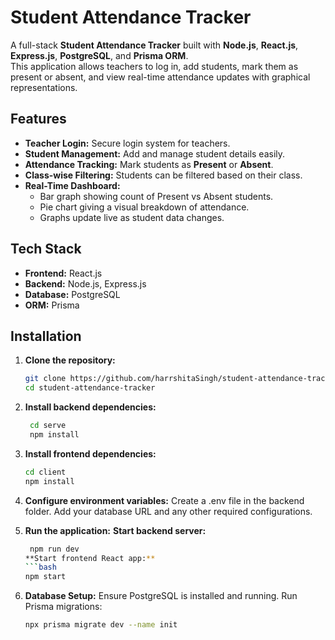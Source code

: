 # Student Attendance Tracker

A full-stack **Student Attendance Tracker** built with **Node.js**, **React.js**, **Express.js**, **PostgreSQL**, and **Prisma ORM**.  
This application allows teachers to log in, add students, mark them as present or absent, and view real-time attendance updates with graphical representations.

## Features

- **Teacher Login:** Secure login system for teachers.
- **Student Management:** Add and manage student details easily.
- **Attendance Tracking:** Mark students as **Present** or **Absent**.
- **Class-wise Filtering:** Students can be filtered based on their class.
- **Real-Time Dashboard:** 
  - Bar graph showing count of Present vs Absent students.
  - Pie chart giving a visual breakdown of attendance.
  - Graphs update live as student data changes.

## Tech Stack

- **Frontend:** React.js
- **Backend:** Node.js, Express.js
- **Database:** PostgreSQL
- **ORM:** Prisma

## Installation

1. **Clone the repository:**
   ```bash
   git clone https://github.com/harrshitaSingh/student-attendance-tracker.git
   cd student-attendance-tracker
   
2. **Install backend dependencies:**
    ```bash
     cd serve
     npm install

4. **Install frontend dependencies:**
    ```bash
    cd client
    npm install

6. **Configure environment variables:**
   Create a .env file in the backend folder.
   Add your database URL and any other required configurations.

7. **Run the application:**
     **Start backend server:**
      ```bash
       npm run dev
   **Start frontend React app:**
    ```bash
      npm start

8. **Database Setup:**
   Ensure PostgreSQL is installed and running.
   Run Prisma migrations:
   ```bash
   npx prisma migrate dev --name init


